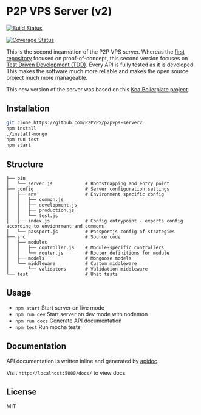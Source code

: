 # P2P VPS Server (v2)
[![Build Status](https://travis-ci.org/P2PVPS/p2pvps-server2.svg?branch=master)](https://travis-ci.org/P2PVPS/p2pvps-server2)

[![Coverage Status](https://coveralls.io/repos/github/P2PVPS/p2pvps-server2/badge.svg?branch=master)](https://coveralls.io/github/P2PVPS/p2pvps-server2?branch=master)

This is the second incarnation of the P2P VPS server. Whereas the
[first repository](https://github.com/P2PVPS/p2pvps-server) focused on proof-of-concept,
this second version focuses on
[Test Driven Development (TDD)](https://en.wikipedia.org/wiki/Test-driven_development).
Every API is fully
tested as it is developed. This makes the software much more reliable and makes
the open source project much more manageable.

This new version of the server was based on this
[Koa Boilerplate project](https://github.com/adrianObel/koa2-api-boilerplate).



## Installation
```bash
git clone https://github.com/P2PVPS/p2pvps-server2
npm install
./install-mongo
npm run test
npm start
```

## Structure
```
├── bin
│   └── server.js            # Bootstrapping and entry point
├── config                   # Server configuration settings
│   ├── env                  # Environment specific config
│   │   ├── common.js
│   │   ├── development.js
│   │   ├── production.js
│   │   └── test.js
│   ├── index.js             # Config entrypoint - exports config according to envionrment and commons
│   └── passport.js          # Passportjs config of strategies
├── src                      # Source code
│   ├── modules
│   │   ├── controller.js    # Module-specific controllers
│   │   └── router.js        # Router definitions for module
│   ├── models               # Mongoose models
│   └── middleware           # Custom middleware
│       └── validators       # Validation middleware
└── test                     # Unit tests
```

## Usage
* `npm start` Start server on live mode
* `npm run dev` Start server on dev mode with nodemon
* `npm run docs` Generate API documentation
* `npm test` Run mocha tests

## Documentation
API documentation is written inline and generated by [apidoc](http://apidocjs.com/).

Visit `http://localhost:5000/docs/` to view docs

## License
MIT
